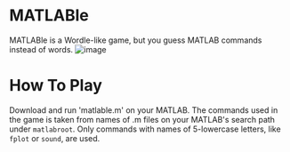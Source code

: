 # MATLABle
MATLABle is a Wordle-like game, but you guess MATLAB commands instead of words.
![image](https://user-images.githubusercontent.com/43298477/159887829-dbee664a-a6ca-4f81-9405-62f9e39a33f9.png)

# How To Play
Download and run 'matlable.m' on your MATLAB.
The commands used in the game is taken from names of .m files on your MATLAB's search path under `matlabroot`.
Only commands with names of 5-lowercase letters, like `fplot` or `sound`, are used.
